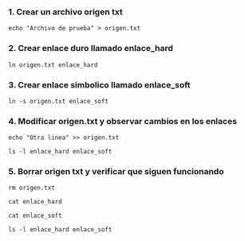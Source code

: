 ### 1. Crear un archivo origen txt
<pre><code id="codigo">echo "Archivo de prueba" > origen.txt</code></pre>
### 2. Crear enlace duro llamado enlace_hard
<pre><code id="codigo">ln origen.txt enlace_hard</code></pre>
### 3. Crear enlace simbolico llamado enlace_soft
<pre><code id="codigo">ln -s origen.txt enlace_soft</code></pre>
### 4. Modificar origen.txt y observar cambios en los enlaces
<pre><code id="codigo">echo "Otra linea" >> origen.txt</code></pre>
<pre><code id="codigo">ls -l enlace_hard enlace_soft</code></pre>
### 5. Borrar origen txt y verificar que siguen funcionando
<pre><code id="codigo">rm origen.txt</code></pre>
<pre><code id="codigo">cat enlace_hard</code></pre>
<pre><code id="codigo">cat enlace_soft</code></pre>
<pre><code id="codigo">ls -l enlace_hard enlace_soft</code></pre>

